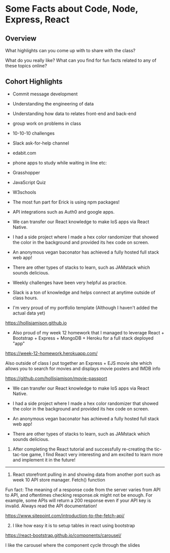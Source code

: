 # Some Facts about Code, Node, Express, React

## Overview

What highlights can you come up with to share with the class?

What do you really like? What can you find for fun facts related to any of these topics online?

## Cohort Highlights

- Commit message development

- Understanding the engineering of data

- Understanding how data to relates front-end and back-end

- group work on problems in class

- 10-10-10 challenges

- Slack ask-for-help channel

- edabit.com

- phone apps to study while waiting in line etc:

* Grasshopper

* JavaScript Quiz

* W3schools

- The most fun part for Erick is using npm packages!

- API integrations such as Auth0 and google apps.

- We can transfer our React knowledge to make IoS apps via React Native.

- I had a side project where I made a hex color randomizer that showed the color in the background 
   and provided its hex code on screen.

- An anonymous vegan baconator has achieved a fully hosted full stack web app!

- There are other types of stacks to learn, such as JAMstack which sounds delicious.

- Weekly challenges have been very helpful as practice.

- Slack is a ton of knowledge and helps connect at anytime outside of class hours.

- I'm very proud of my portfolio template (Although I haven't added the actual data yet)

<https://hollisjamison.github.io>

- Also proud of my week 12 homework that I managed to leverage React + Bootstrap + Express + MongoDB + Heroku for a full stack deployed "app"

<https://week-12-homework.herokuapp.com/>

Also outside of class I put together an Express + EJS movie site which allows you to search for movies and displays movie posters and IMDB info

<https://github.com/hollisjamison/movie-passport>

- We can transfer our React knowledge to make IoS apps via React Native.

- I had a side project where I made a hex color randomizer that showed the color in the background and provided its hex code on screen.

- An anonymous vegan baconator has achieved a fully hosted full stack web app!

- There are other types of stacks to learn, such as JAMstack which sounds delicious.

1. After completing the React tutorial and successfully re-creating the tic-tac-toe game, I find React very interesting and am excited to learn more and implement it in the future!

---- 

1. React storefront pulling in and showing data from another port such as week 10 API store manager.  Fetch() function

Fun fact: The meaning of a response code from the server varies from API to API, and oftentimes checking response.ok might not be enough. For example, some APIs will return a 200 response even if your API key is invalid. Always read the API documentation!

<https://www.sitepoint.com/introduction-to-the-fetch-api/>

2. I like how easy it is to setup tables in react using bootstrap

<https://react-bootstrap.github.io/components/carousel/>

I like the carousel where the component cycle through the slides

